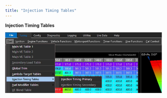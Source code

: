 ```yaml
---
title: "Injection Timing Tables"
---
```


**Injection Timing Tables**&nbsp;


![Image](</img/AAAA101.jpg>)


